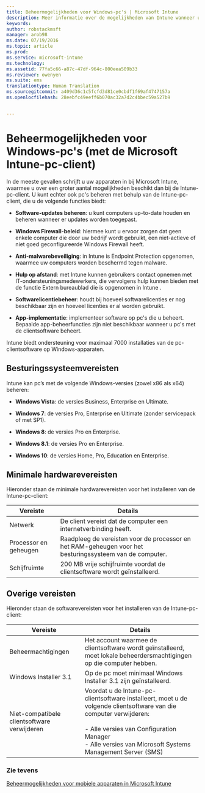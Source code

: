 ```yaml
---
title: Beheermogelijkheden voor Windows-pc's | Microsoft Intune
description: Meer informatie over de mogelijkheden van Intune wanneer u Windows-pc's beheert met de Intune-clientsoftware.
keywords: 
author: robstackmsft
manager: arob98
ms.date: 07/19/2016
ms.topic: article
ms.prod: 
ms.service: microsoft-intune
ms.technology: 
ms.assetid: 77fa5c66-a87c-47df-964c-800eea509b33
ms.reviewer: owenyen
ms.suite: ems
translationtype: Human Translation
ms.sourcegitcommit: a409d36c1c5fcfd3d81ce0cbdf1f69af4747157a
ms.openlocfilehash: 28eebfc49eeff6b070ac32a7d2c4bbec59a527b9


---
```


# Beheermogelijkheden voor Windows-pc's (met de Microsoft Intune-pc-client)
In de meeste gevallen schrijft u uw apparaten in bij Microsoft Intune, waarmee u over een groter aantal mogelijkheden beschikt dan bij de Intune-pc-client. U kunt echter ook pc's beheren met behulp van de Intune-pc-client, die u de volgende functies biedt:

-   **Software-updates beheren**: u kunt computers up-to-date houden en beheren wanneer er updates worden toegepast.

-   **Windows Firewall-beleid**: hiermee kunt u ervoor zorgen dat geen enkele computer die door uw bedrijf wordt gebruikt, een niet-actieve of niet goed geconfigureerde Windows Firewall heeft.

-   **Anti-malwarebeveiliging**: in Intune is Endpoint Protection opgenomen, waarmee uw computers worden beschermd tegen malware.

-   **Hulp op afstand**: met Intune kunnen gebruikers contact opnemen met IT-ondersteuningsmedewerkers, die vervolgens hulp kunnen bieden met de functie Extern bureaublad die is opgenomen in Intune <!--- (requires TeamViewer software)--->.

-   **Softwarelicentiebeheer**: houdt bij hoeveel softwarelicenties er nog beschikbaar zijn en hoeveel licenties er al worden gebruikt.
-   **App-implementatie**: implementeer software op pc's die u beheert. Bepaalde app-beheerfuncties zijn niet beschikbaar wanneer u pc's met de clientsoftware beheert.


Intune biedt ondersteuning voor maximaal 7000 installaties van de pc-clientsoftware op Windows-apparaten.

## Besturingssysteemvereisten
Intune kan pc’s met de volgende Windows-versies (zowel x86 als x64) beheren:


-   **Windows Vista**: de versies Business, Enterprise en Ultimate.

-   **Windows 7**: de versies Pro, Enterprise en Ultimate (zonder servicepack of met SP1).

-   **Windows 8**: de versies Pro en Enterprise.

-   **Windows 8.1**: de versies Pro en Enterprise.

- **Windows 10**: de versies Home, Pro, Education en Enterprise.


## Minimale hardwarevereisten
Hieronder staan de minimale hardwarevereisten voor het installeren van de Intune-pc-client:

|Vereiste|Details|
|---------------|--------------------|
|Netwerk|De client vereist dat de computer een internetverbinding heeft.|
|Processor en geheugen|Raadpleeg de vereisten voor de processor en het RAM-geheugen voor het besturingssysteem van de computer.|
|Schijfruimte|200 MB vrije schijfruimte voordat de clientsoftware wordt geïnstalleerd.|

## Overige vereisten
Hieronder staan de softwarevereisten voor het installeren van de Intune-pc-client:

|Vereiste|Details|
|---------------|--------------------|
|Beheermachtigingen|Het account waarmee de clientsoftware wordt geïnstalleerd, moet lokale beheerdersmachtigingen op die computer hebben.|
|Windows Installer 3.1|Op de pc moet minimaal Windows Installer 3.1 zijn geïnstalleerd.|
|Niet-compatibele clientsoftware verwijderen|Voordat u de Intune-pc-clientsoftware installeert, moet u de volgende clientsoftware van die computer verwijderen:<br /><br />- Alle versies van Configuration Manager<br />- Alle versies van Microsoft Systems Management Server (SMS)|

### Zie tevens
[Beheermogelijkheden voor mobiele apparaten in Microsoft Intune](./mobile-device-management-capabilities-in-microsoft-intune.md)



<!--HONumber=Jul16_HO3-->


